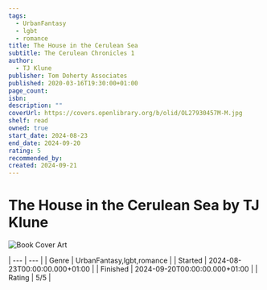 ```yaml
---
tags:
  - UrbanFantasy
  - lgbt
  - romance
title: The House in the Cerulean Sea
subtitle: The Cerulean Chronicles 1
author:
  - TJ Klune
publisher: Tom Doherty Associates
published: 2020-03-16T19:30:00+01:00
page_count: 
isbn: 
description: ""
coverUrl: https://covers.openlibrary.org/b/olid/OL27930457M-M.jpg
shelf: read
owned: true
start_date: 2024-08-23
end_date: 2024-09-20
rating: 5
recommended_by: 
created: 2024-09-21
---
```


# The House in the Cerulean Sea by TJ Klune

![Book Cover Art](https://covers.openlibrary.org/b/olid/OL27930457M-M.jpg)


| --- | --- |
| Genre | UrbanFantasy,lgbt,romance |
| Started | 2024-08-23T00:00:00.000+01:00 |
| Finished | 2024-09-20T00:00:00.000+01:00 |
| Rating | 5/5 |

